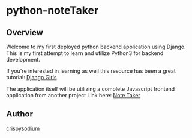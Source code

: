 # python-noteTaker

## Overview
Welcome to my first deployed python backend application using Django.
This is my first attempt to learn and utilize Python3 for backend development. 

If you're interested in learning as well this resource has been a great tutorial: [Django Girls](https://tutorial.djangogirls.org/en/)

The application itself will be utilizing a complete Javascript frontend application from another project
Link here: [Note Taker](https://github.com/crispysodium/crispy_noteTaker)

## Author
[crispysodium](https://github.com/crispysodium)
